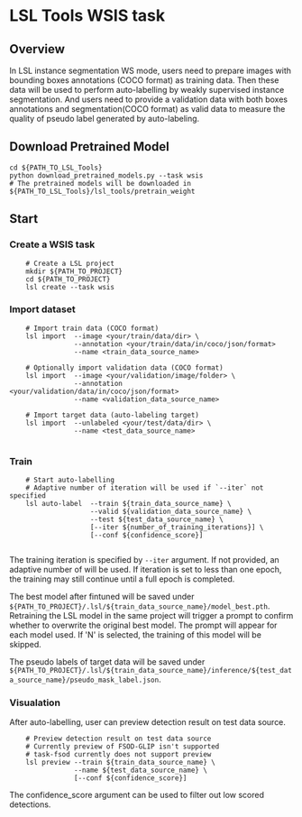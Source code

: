 # LSL Tools WSIS task

## Overview
In LSL instance segmentation WS mode, users need to prepare images with bounding boxes annotations (COCO format) as training data. Then these data will be used to perform auto-labelling by weakly supervised instance segmentation. And users need to provide a validation data with both boxes annotations and segmentation(COCO format) as valid data to measure the quality of pseudo label generated by auto-labeling.

## Download Pretrained Model
```
cd ${PATH_TO_LSL_Tools}
python download_pretrained_models.py --task wsis
# The pretrained models will be downloaded in ${PATH_TO_LSL_Tools}/lsl_tools/pretrain_weight
```

## Start

### Create a WSIS task
```
    # Create a LSL project
    mkdir ${PATH_TO_PROJECT}
    cd ${PATH_TO_PROJECT}
    lsl create --task wsis

```

### Import dataset
```
    # Import train data (COCO format)
    lsl import  --image <your/train/data/dir> \
                --annotation <your/train/data/in/coco/json/format>
                --name <train_data_source_name>

    # Optionally import validation data (COCO format)
    lsl import  --image <your/validation/image/folder> \
                --annotation <your/validation/data/in/coco/json/format>
                --name <validation_data_source_name>    

    # Import target data (auto-labeling target)
    lsl import  --unlabeled <your/test/data/dir> \
                --name <test_data_source_name>


```

### Train
```
    # Start auto-labelling
    # Adaptive number of iteration will be used if `--iter` not specified    
    lsl auto-label  --train ${train_data_source_name} \
                    --valid ${validation_data_source_name} \
                    --test ${test_data_source_name} \
                    [--iter ${number_of_training_iterations}] \
                    [--conf ${confidence_score}]
                    
```
The training iteration is specified by `--iter` argument. If not provided, an adaptive number of will be used. If iteration is set to less than one epoch, the training may still continue until a full epoch is completed.  

The best model after fintuned will be saved under `${PATH_TO_PROJECT}/.lsl/${train_data_source_name}/model_best.pth`. 
Retraining the LSL model in the same project will trigger a prompt to confirm whether to overwrite the original best model. The prompt will appear for each model used.
If 'N' is selected, the training of this model will be skipped. 

The pseudo labels of target data will be saved under `${PATH_TO_PROJECT}/.lsl/${train_data_source_name}/inference/${test_data_source_name}/pseudo_mask_label.json`.

### Visualation
After auto-labelling, user can preview detection result on test data source.

```
    # Preview detection result on test data source
    # Currently preview of FSOD-GLIP isn't supported
    # task-fsod currently does not support preview
    lsl preview --train ${train_data_source_name} \
                --name ${test_data_source_name} \
                [--conf ${confidence_score}]

```
The confidence_score argument can be used to filter out low scored detections.



